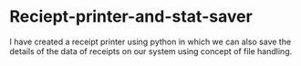 # Reciept-printer-and-stat-saver
I have created a receipt printer using python in which we can also save the details of the data of receipts on our system using concept of file handling.
